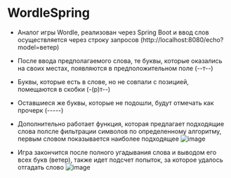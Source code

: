 # WordleSpring
- Аналог игры Wordle, реализован через Spring Boot и ввод слов осуществляется через строку запросов (http://localhost:8080/echo?model=ветер)
- После ввода предполагаемого слова, те буквы, которые оказались на своих местах, появляются в предположительном поле (--т--)
- Буквы, которые есть в слове, но не совпали с позицией, помещаются в скобки (-(р)т--)
- Оставшиеся же буквы, которые не подошли, будут отмечать как прочерк (-----)
- Дополнительно работает функция, которая предлагает подходящие слова полсле фильтрации символов по определенному алгоритму, первым словом показывается наиболее подходящее
  ![image](https://github.com/KYZZMA/WordleSpring/assets/104650320/1341dc70-f2ed-4f24-98fa-a44cff3e52d6)

- Игра закончится после полного угадывания слова и выводом его всех букв (ветер), также идет подсчет попыток, за которое удалось отгадать слово
  ![image](https://github.com/KYZZMA/WordleSpring/assets/104650320/0e5a32a3-3856-49b0-85cf-27efe3f8b328)

